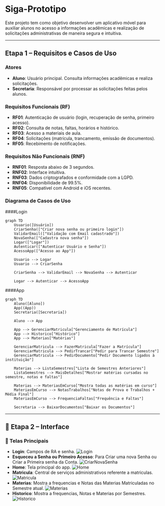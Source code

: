 # Siga-Prototipo

Este projeto tem como objetivo desenvolver um aplicativo móvel para auxiliar alunos no acesso a informações acadêmicas e realização de solicitações administrativas de maneira segura e intuitiva.

---

## Etapa 1 – Requisitos e Casos de Uso

### Atores

- **Aluno**: Usuário principal. Consulta informações acadêmicas e realiza solicitações.
- **Secretaria**: Responsável por processar as solicitações feitas pelos alunos.

### Requisitos Funcionais (RF)

- **RF01**: Autenticação de usuário (login, recuperação de senha, primeiro acesso).
- **RF02**: Consulta de notas, faltas, horários e histórico.
- **RF03**: Acesso a materiais de aula.
- **RF04**: Solicitações (matrícula, trancamento, emissão de documentos).
- **RF05**: Recebimento de notificações.

### Requisitos Não Funcionais (RNF)

- **RNF01**: Resposta abaixo de 3 segundos.
- **RNF02**: Interface intuitiva.
- **RNF03**: Dados criptografados e conformidade com a LGPD.
- **RNF04**: Disponibilidade de 99.5%.
- **RNF05**: Compatível com Android e iOS recentes.

### Diagrama de Casos de Uso

####Login

```
graph TD
    Usuario([Usuário])
    CriarSenha(["Criar nova senha ou primeiro login"])
    ValidarEmail(["Validação com Email cadastrado"])
    NovaSenha(["Cadastra nova senha"])
    Logar(["Logar"])
    Autenticar(["Autenticar Usuário e Senha"])
    AcessoApp(["Acesso ao App"])

    Usuario --> Logar
    Usuario --> CriarSenha

    CriarSenha --> ValidarEmail --> NovaSenha --> Autenticar

    Logar --> Autenticar --> AcessoApp

```


####App

``` 
graph TD
    Aluno([Aluno])
    App((App))
    Secretaria([Secretaria])

    Aluno --> App

    App --> GerenciarMatricula["Gerenciamento de Matrícula"]
    App --> Historico["Histórico"]
    App --> Materias["Matérias"]
    
    GerenciarMatricula --> FazerMatricula["Fazer a Matrícula"]
    GerenciarMatricula --> PedirTrancar["Pedir para Trancar Semestre"]
    GerenciarMatricula --> PedirDocumento["Pedir Documento ligados à instituição"]
    
    Materias --> ListaSemestres["Lista de Semestres Anteriores"]
    ListaSemestres --> MaisDetalhes["Mostrar matérias cursadas no semestre, notas e faltas"]

    Materias --> MateriasEmCurso["Mostra todas as matérias em curso"]
    MateriasEmCurso --> NotasTrabalhos["Notas de Prova e Trabalhos + Média Final"]
    MateriasEmCurso --> FrequenciaFaltas["Frequência e Faltas"]

    Secretaria --> BaixarDocumentos["Baixar os Documentos"]

```

---

## 🎨 Etapa 2 – Interface

### 🧭 Telas Principais

- **Login**: Campos de RA e senha.
![Login](/images/Login-Figma.jpg)
- **Esqueceu a Senha ou Primeiro Acesso**: Para Criar uma nova Senha ou Criar a Primeira senha da Conta.
![CriarNovaSenha](/images/Criar_Nova_Senha-Figma.jpg)
- **Home**: Tela principal do app.
![Home](/images/Home_Figma.jpg)
- **Matricula**: Central de serviços administrativos referente a matriculas.
![Matricula](/images/Matricula-Figma.jpg)
- **Materias**: Mostra a frequencias e Notas das Materias Matriculadas no Semestre atual.
![Materias](/images/Materias-Figma.jpg)
- **Historico**: Mostra a frequencias, Notas e Materias por Semestres.
![Historico](/images/Historico-Figma.jpg)


















